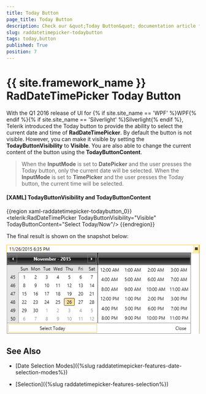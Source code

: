 ```yaml
---
title: Today Button
page_title: Today Button
description: Check our &quot;Today Button&quot; documentation article for the RadDateTimePicker {{ site.framework_name }} control.
slug: raddatetimepicker-todaybutton
tags: today,button
published: True
position: 7
---
```


# {{ site.framework_name }} RadDateTimePicker Today Button

With the Q1 2016 release of UI for {% if site.site_name == 'WPF' %}WPF{% endif %}{% if site.site_name == 'Silverlight' %}Silverlight{% endif %}, Telerik introduced the Today button to provide the ability to select the current date and time of __RadDateTimePicker__. By default the button is not visible. However, you can make it visible by setting the __TodayButtonVisibility__ to __Visible__. You are also able to change the current content of the button using the __TodayButtonContent__.

>When the __InputMode__ is set to __DatePicker__ and the user presses the Today button, only the current date will be selected. When the __InputMode__ is set to __TimePicker__ and the user presses the Today button, the current time will be selected.

#### __[XAML] TodayButtonVisibility and TodayButtonContent__

{{region xaml-raddatetimepicker-todaybutton_0}}
	<telerik:RadDateTimePicker TodayButtonVisibility="Visible" TodayButtonContent="Select Today/Now"/>
{{endregion}}

The final result is shown on the snapshot below:

![raddatetimepicker-todaybutton-0](images/raddatetimepicker-todaybutton-01.png)

## See Also

 * [Date Selection Modes]({%slug raddatetimepicker-features-date-selection-modes%})

 * [Selection]({%slug raddatetimepicker-features-selection%})

